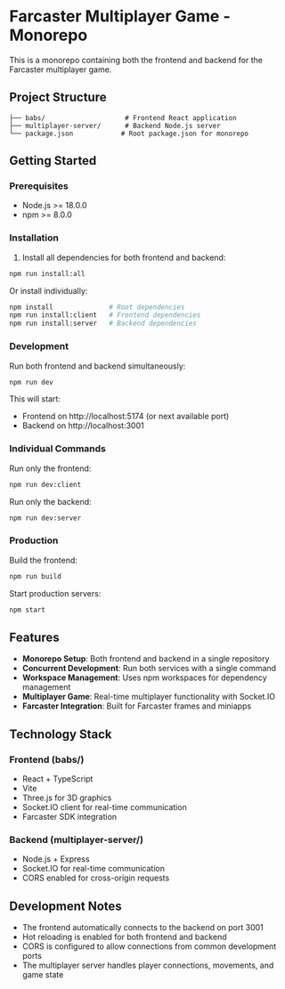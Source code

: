 # Farcaster Multiplayer Game - Monorepo

This is a monorepo containing both the frontend and backend for the Farcaster multiplayer game.

## Project Structure

```
├── babs/                    # Frontend React application
├── multiplayer-server/      # Backend Node.js server
└── package.json            # Root package.json for monorepo
```

## Getting Started

### Prerequisites
- Node.js >= 18.0.0
- npm >= 8.0.0

### Installation

1. Install all dependencies for both frontend and backend:
```bash
npm run install:all
```

Or install individually:
```bash
npm install              # Root dependencies
npm run install:client   # Frontend dependencies
npm run install:server   # Backend dependencies
```

### Development

Run both frontend and backend simultaneously:
```bash
npm run dev
```

This will start:
- Frontend on http://localhost:5174 (or next available port)
- Backend on http://localhost:3001

### Individual Commands

Run only the frontend:
```bash
npm run dev:client
```

Run only the backend:
```bash
npm run dev:server
```

### Production

Build the frontend:
```bash
npm run build
```

Start production servers:
```bash
npm start
```

## Features

- **Monorepo Setup**: Both frontend and backend in a single repository
- **Concurrent Development**: Run both services with a single command
- **Workspace Management**: Uses npm workspaces for dependency management
- **Multiplayer Game**: Real-time multiplayer functionality with Socket.IO
- **Farcaster Integration**: Built for Farcaster frames and miniapps

## Technology Stack

### Frontend (babs/)
- React + TypeScript
- Vite
- Three.js for 3D graphics
- Socket.IO client for real-time communication
- Farcaster SDK integration

### Backend (multiplayer-server/)
- Node.js + Express
- Socket.IO for real-time communication
- CORS enabled for cross-origin requests

## Development Notes

- The frontend automatically connects to the backend on port 3001
- Hot reloading is enabled for both frontend and backend
- CORS is configured to allow connections from common development ports
- The multiplayer server handles player connections, movements, and game state